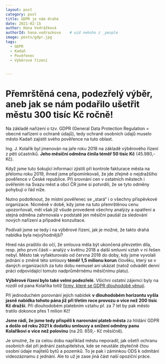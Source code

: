 ```yaml
---
layout: post
category: post
title: GDPR je nám drahé   
date: 2021-02-15
author: Hana Vodrážková
authorId: hana.vodrazkova    # uid nekoho z _people
image: posts/gdpr.jpg
tags:
  - GDPR
  - Kadaň
  - Pověřenec
  - Výběrové řízení
 
  
---
```


# Přemrštěná cena, podezřelý výběr, aneb jak se nám podařilo ušetřit městu 300 tisíc Kč ročně!   

Na základě nařízení o tzv. GDPR (General Data Protection Regulation = obecné nařízení o ochraně údajů), tedy ochraně osobních údajů muselo město Kadaň zajistit svého pověřence na tuto oblast.

Ing. J. Kolařík byl jmenován na jaře roku 2018 na základě výběrového řízení z pěti účastníků. 
**Jeho měsíční odměna činila téměř 50 tisíc Kč** (45.980,- Kč). 

Když jsme tuto šokující informaci zjistili při kontrole fakturace města na přelomu roku 2019, ihned jsme připomínkovali, že jde zřejmě o nejdražšího pověřence v České republice. Při srovnání cen v ostatních městech i ověřením na Svazu měst a obcí ČR jsme si potvrdili, že se tyto odměny pohybují o řád níže.

Nutno podotknout, že místní pověřenec se „stará“ i o všechny příspěvkové organizace. Nicméně v době, kdy jsme na tuto přemrštěnou cenu upozorňovali, měl však již všude provedené všechny analýzy a opatření a stejná odměna zahrnovala v podstatě jen měsíční paušál za sledování nových nařízení a případné konzultace.

Podívali jsme se tedy i na výběrové řízení, jak je možné, že takto drahá nabídka byla nejvýhodnější?

Hned nás praštilo do očí, že smlouva měla být ukončená převzetím díla, resp. jeho první části – analýz v květnu 2018 a další smluvní vztah v ní řešen nebyl. Město tak vyfakturovalo od června 2018 do doby, kdy jsme vyvolali jednání o změně této smlouvy **téměř 1,5 milionu korun** člověku, který se v daných organizacích za tuto dobu nemusel ani ukázat (natož odvádět denní práci odpovídající tomuto nadprůměrnému měsíčnímu platu). 

**Výběrové řízení bylo také velmi podezřelé.**
Všichni ostatní zájemci byly na rozdíl od pana Kolaříka totiž [firmy, které se GDPR dlouhodobě věnují](https://www.moderniobec.cz/temer-polovina-obci-nema-dostatecne-kvalifikovaneho-gdpr-poverence-kazda-desata-nema-zadneho/).

Při jednoduchém porovnání jejich nabídek **v dlouhodobém horizontu vyšla jasně nabídka tohoto pána již při třetím roce provozu o více než 200 tisíc Kč dražší.** Při dlouhodobém platebním vztahu př. za 7 let by pak město tratilo dokonce přes 1 milion Kč!

**Jsme rádi, že jsme tedy přispěli k narovnání plateb města** za hlídání GDPR **a došlo od roku 2021 k dodatku smlouvy a snížení odměny panu Kolaříkovi o více než polovinu** (na 20. 659,- Kč měsíčně).

Je smutné, že za celou dobu například městu neporadil, jak ošetři ochranu osobních dat při jednání zastupitelstva, kde se neustále zbytečně čtou osobní údaje majitelů bytů a pozemků. To je pak i záminkou ODS k odmítání videozáznamu z jednání. 
Ale to už je zase jiná část naší opoziční práce. 
